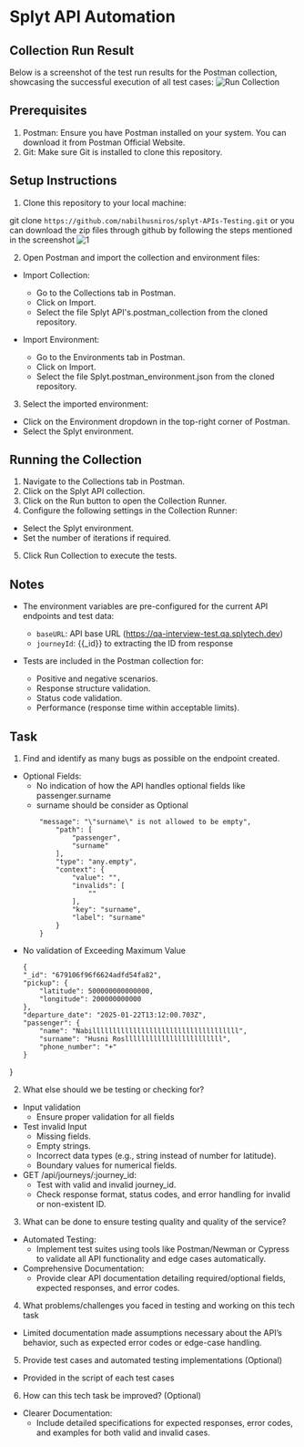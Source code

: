 # Splyt API Automation

## Collection Run Result

Below is a screenshot of the test run results for the Postman collection, showcasing the successful execution of all test cases:
![Run Collection](https://github.com/user-attachments/assets/bb92876f-63db-4dcc-9021-3aa02aec19d8)

## Prerequisites

1. Postman: Ensure you have Postman installed on your system. You can download it from Postman Official Website.
2. Git: Make sure Git is installed to clone this repository.

## Setup Instructions

1. Clone this repository to your local machine:

git clone ```https://github.com/nabilhusniros/splyt-APIs-Testing.git```
or you can download the zip files through github by following the steps mentioned in the screenshot
![1](https://github.com/user-attachments/assets/e0bf9e1d-1422-4457-ae26-4c93a4f60ea8)

2. Open Postman and import the collection and environment files:

* Import Collection:
    * Go to the Collections tab in Postman.
    * Click on Import.
    * Select the file Splyt API's.postman_collection from the cloned repository.

* Import Environment:
    * Go to the Environments tab in Postman.
    * Click on Import.
    * Select the file Splyt.postman_environment.json from the cloned repository.

3. Select the imported environment:

* Click on the Environment dropdown in the top-right corner of Postman.
* Select the Splyt environment.

## Running the Collection

1. Navigate to the Collections tab in Postman.
2. Click on the Splyt API collection.
3. Click on the Run button to open the Collection Runner.
4. Configure the following settings in the Collection Runner:
* Select the Splyt environment.
* Set the number of iterations if required.
5. Click Run Collection to execute the tests.

## Notes

* The environment variables are pre-configured for the current API endpoints and test data:
    * ```baseURL```: API base URL (https://qa-interview-test.qa.splytech.dev)
    * ```journeyId```: {{_id}} to extracting the ID from response

* Tests are included in the Postman collection for:
    * Positive and negative scenarios.
    * Response structure validation.
    * Status code validation.
    * Performance (response time within acceptable limits).
 
## Task

1. Find and identify as many bugs as possible on the endpoint created.
* Optional Fields:
    * No indication of how the API handles optional fields like passenger.surname
    * surname should be consider as Optional
    ```        
        "message": "\"surname\" is not allowed to be empty",
            "path": [
                "passenger",
                "surname"
            ],
            "type": "any.empty",
            "context": {
                "value": "",
                "invalids": [
                    ""
                ],
                "key": "surname",
                "label": "surname"
            }
        }
* No validation of Exceeding Maximum Value
    ```
    {
    "_id": "679106f96f6624adfd54fa82",
    "pickup": {
        "latitude": 500000000000000,
        "longitude": 200000000000
    },
    "departure_date": "2025-01-22T13:12:00.703Z",
    "passenger": {
        "name": "Nabillllllllllllllllllllllllllllllllllll",
        "surname": "Husni Rosllllllllllllllllllllllll",
        "phone_number": "+"
    }
}

2. What else should we be testing or checking for?
* Input validation
    * Ensure proper validation for all fields
* Test invalid Input
    * Missing fields.
    * Empty strings.
    * Incorrect data types (e.g., string instead of number for latitude).
    * Boundary values for numerical fields.
* GET /api/journeys/:journey_id:
    * Test with valid and invalid journey_id.
    * Check response format, status codes, and error handling for invalid or non-existent ID.

3. What can be done to ensure testing quality and quality of the service?
* Automated Testing:
    * Implement test suites using tools like Postman/Newman or Cypress to validate all API functionality and edge cases automatically.
* Comprehensive Documentation:
    * Provide clear API documentation detailing required/optional fields, expected responses, and error codes.

4. What problems/challenges you faced in testing and working on this tech task
* Limited documentation made assumptions necessary about the API’s behavior, such as expected error codes or edge-case handling.

5. Provide test cases and automated testing implementations (Optional)
* Provided in the script of each test cases

6. How can this tech task be improved? (Optional)
* Clearer Documentation:
    * Include detailed specifications for expected responses, error codes, and examples for both valid and invalid cases.


